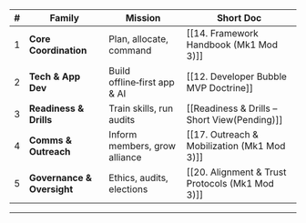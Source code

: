|#|Family|Mission|Short Doc|
|---|---|---|---|
|1|**Core Coordination**|Plan, allocate, command|[[14. Framework Handbook (Mk1 Mod 3)]]|
|2|**Tech & App Dev**|Build offline‑first app & AI|[[12. Developer Bubble MVP Doctrine]]|
|3|**Readiness & Drills**|Train skills, run audits|[[Readiness & Drills – Short View(Pending)]]|
|4|**Comms & Outreach**|Inform members, grow alliance|[[17. Outreach & Mobilization (Mk1 Mod 3)]]|
|5|**Governance & Oversight**|Ethics, audits, elections|[[20. Alignment & Trust Protocols (Mk1 Mod 3)]]|  
---